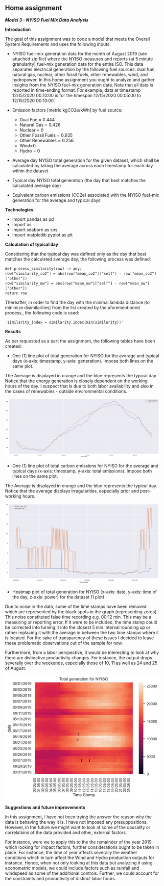 ## Home assignment

***Model 3 - NYISO Fuel Mix Data Analysis***


**Introduction**

The goal of this assignment was to code a model that meets the Overall System Requirements and uses the following inputs:
* NYISO fuel-mix generation data for the month of August 2019 (see attached zip file) where the NYISO measures and reports (at 5 minute granularity) fuel-mix generation data for the entire ISO. This data separates electrical generation by the following fuel sources: dual fuel, natural gas, nuclear, other fossil fuels, other renewables, wind, and hydropower. In this home assignment you ought to analyze and gather insights from the NYISO fuel-mix generation data. Note that all data is reported in time-ending format. For example, data at timestamp 12/15/2020 00:10:00 is for the timespan 12/15/2020 00:05:00 to 12/15/2020 00:10:00.
* Emission factors [metric kgCO2e/kWh] by fuel source:
  - Dual Fue = 0.444
  - Natural Gas = 0.426
  - Nuclear = 0
  - Other Fossil Fuels = 0.935
  - Other Renewables = 0.256
  - Wind=0
  - Hydro = 0

* Average day NYISO total generation for the given dataset, which shall be calculated by taking the average across each
timestamp for each day within the dataset
* Typical day NYISO total generation (the day that best matches the calculated average day)
* Equivalent carbon emissions (CO2e) associated with the NYISO fuel-mix generation for
the average and typical days


**Technologies**

* import pandas as pd
* import os
* import seaborn as sns
* import matplotlib.pyplot as plt

**Calculation of typical day**

Considering that the typical day was defined only as the day that best matches the calculated average day, the following process was defined:

    def process_similarity(row) -> any:
    row["similarity_co2"] = abs(row["mean_co2"]["self"] - row["mean_co2"]["other"])
    row["similarity_mw"] = abs(row["mean_mw"]["self"] - row["mean_mw"]["other"])
    return row
    
 Thereafter, in order to find the day with the minimal lambda distance (to minimize disimilarities) from the list created by the aforementioned process,, the following code is used:
 
    'similarity_index = similarity.index(min(similarity))'
 

**Results** 

As per requested as a part the assignment, the following tables have been created: 

* One (1) line plot of total generation for NYISO for the average and typical days (x-axis: timestamp, y-axis: generation). Impose both lines on the same plot.

The Average is displayed in orange and the blue represents the typical day. Notice that the energy generation is closely dependent on the working hours of the day. I suspect that is due to both labor availability and also in the cases of renewables -  outside environmental conditions.

![Average vs Typical day](AvgVsTypical%20day.png)

* One (1) line plot of total carbon emissions for NYISO for the average and typical days (x-axis: timestamp, y-axis: total emissions). Impose both lines on the same plot.

The Average is displayed in orange and the blue represents the typical day. Notice that the average displays irregularities, especially prior and post- working hours. 

![CO2 Production](CO2production.png)

* Heatmap plot of total generation for NYISO (x-axis: date, y-axis: time of the day, z-axis: power) for the dataset (1 plot)

Due to noise in the data, some of the time stamps have been removed which are represented by the black spots in the graph (representing zeros). This noise constituted false time recording e.g. 00:12 min. This may be a measuring or reporting error. If it were to be included, the time stamp could be corrected into turning it into the closest 5 min interval rounding up or rather replacing it with the average in between the two time stamps where it is located. For the sake of transparency of these issues I decided to leave these problematic observations out of the sample for now.

Furthermore, from a labor perspective, it would be interesting to look at why there are distinctive productivity changes. For instance, the output drops severally over the weekends, especially those of 10, 11 as well as 24 and 25 of August. 

![Heat Map: Total energy generation](HeatMap.png)



**Suggestions and future improvements**

In this assignment, I have not been trying the answer the reason why the data is behaving the way it is. I have not imposed any presuppositions. However, in the future we might want to look at some of the causality or correlations of the data provided and other, external factors.

For instance, were we to apply this to the the remainder of the year 2019 which looking for impact factors, further considerations ought to be taken in place. For instance, the time of year affects severally the weather conditions which in turn affect the Wind and Hydro production outputs for instance. Hence, when not only looking at this data but analyzing it using econometric models, we could include factors such as rainfall and windspeed as some of the additional controls. Further, we could account for the constraints and productivity of distinct labor hours.

